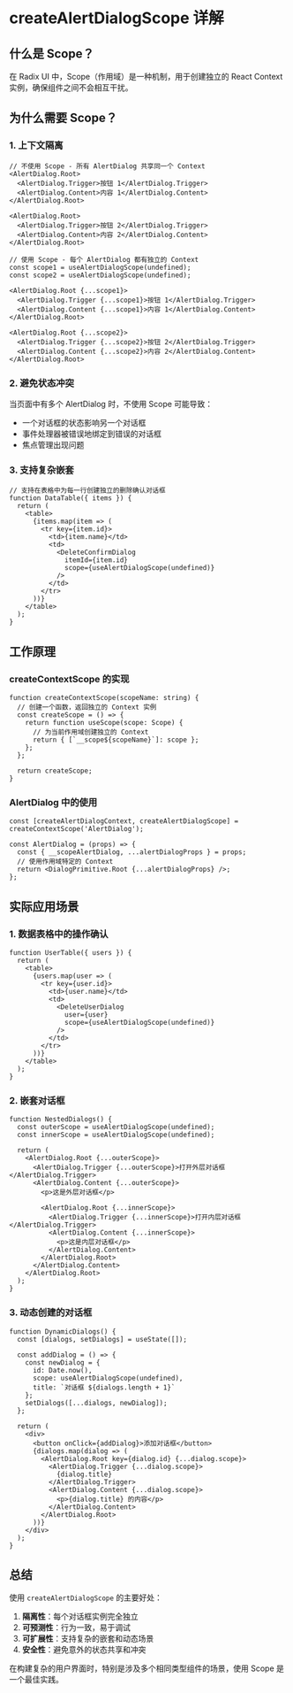 # createAlertDialogScope 详解

## 什么是 Scope？

在 Radix UI 中，Scope（作用域）是一种机制，用于创建独立的 React Context 实例，确保组件之间不会相互干扰。

## 为什么需要 Scope？

### 1. 上下文隔离

```tsx
// 不使用 Scope - 所有 AlertDialog 共享同一个 Context
<AlertDialog.Root>
  <AlertDialog.Trigger>按钮 1</AlertDialog.Trigger>
  <AlertDialog.Content>内容 1</AlertDialog.Content>
</AlertDialog.Root>

<AlertDialog.Root>
  <AlertDialog.Trigger>按钮 2</AlertDialog.Trigger>
  <AlertDialog.Content>内容 2</AlertDialog.Content>
</AlertDialog.Root>

// 使用 Scope - 每个 AlertDialog 都有独立的 Context
const scope1 = useAlertDialogScope(undefined);
const scope2 = useAlertDialogScope(undefined);

<AlertDialog.Root {...scope1}>
  <AlertDialog.Trigger {...scope1}>按钮 1</AlertDialog.Trigger>
  <AlertDialog.Content {...scope1}>内容 1</AlertDialog.Content>
</AlertDialog.Root>

<AlertDialog.Root {...scope2}>
  <AlertDialog.Trigger {...scope2}>按钮 2</AlertDialog.Trigger>
  <AlertDialog.Content {...scope2}>内容 2</AlertDialog.Content>
</AlertDialog.Root>
```

### 2. 避免状态冲突

当页面中有多个 AlertDialog 时，不使用 Scope 可能导致：
- 一个对话框的状态影响另一个对话框
- 事件处理器被错误地绑定到错误的对话框
- 焦点管理出现问题

### 3. 支持复杂嵌套

```tsx
// 支持在表格中为每一行创建独立的删除确认对话框
function DataTable({ items }) {
  return (
    <table>
      {items.map(item => (
        <tr key={item.id}>
          <td>{item.name}</td>
          <td>
            <DeleteConfirmDialog 
              itemId={item.id} 
              scope={useAlertDialogScope(undefined)} 
            />
          </td>
        </tr>
      ))}
    </table>
  );
}
```

## 工作原理

### createContextScope 的实现

```tsx
function createContextScope(scopeName: string) {
  // 创建一个函数，返回独立的 Context 实例
  const createScope = () => {
    return function useScope(scope: Scope) {
      // 为当前作用域创建独立的 Context
      return { [`__scope${scopeName}`]: scope };
    };
  };
  
  return createScope;
}
```

### AlertDialog 中的使用

```tsx
const [createAlertDialogContext, createAlertDialogScope] = createContextScope('AlertDialog');

const AlertDialog = (props) => {
  const { __scopeAlertDialog, ...alertDialogProps } = props;
  // 使用作用域特定的 Context
  return <DialogPrimitive.Root {...alertDialogProps} />;
};
```

## 实际应用场景

### 1. 数据表格中的操作确认

```tsx
function UserTable({ users }) {
  return (
    <table>
      {users.map(user => (
        <tr key={user.id}>
          <td>{user.name}</td>
          <td>
            <DeleteUserDialog 
              user={user} 
              scope={useAlertDialogScope(undefined)} 
            />
          </td>
        </tr>
      ))}
    </table>
  );
}
```

### 2. 嵌套对话框

```tsx
function NestedDialogs() {
  const outerScope = useAlertDialogScope(undefined);
  const innerScope = useAlertDialogScope(undefined);
  
  return (
    <AlertDialog.Root {...outerScope}>
      <AlertDialog.Trigger {...outerScope}>打开外层对话框</AlertDialog.Trigger>
      <AlertDialog.Content {...outerScope}>
        <p>这是外层对话框</p>
        
        <AlertDialog.Root {...innerScope}>
          <AlertDialog.Trigger {...innerScope}>打开内层对话框</AlertDialog.Trigger>
          <AlertDialog.Content {...innerScope}>
            <p>这是内层对话框</p>
          </AlertDialog.Content>
        </AlertDialog.Root>
      </AlertDialog.Content>
    </AlertDialog.Root>
  );
}
```

### 3. 动态创建的对话框

```tsx
function DynamicDialogs() {
  const [dialogs, setDialogs] = useState([]);
  
  const addDialog = () => {
    const newDialog = {
      id: Date.now(),
      scope: useAlertDialogScope(undefined),
      title: `对话框 ${dialogs.length + 1}`
    };
    setDialogs([...dialogs, newDialog]);
  };
  
  return (
    <div>
      <button onClick={addDialog}>添加对话框</button>
      {dialogs.map(dialog => (
        <AlertDialog.Root key={dialog.id} {...dialog.scope}>
          <AlertDialog.Trigger {...dialog.scope}>
            {dialog.title}
          </AlertDialog.Trigger>
          <AlertDialog.Content {...dialog.scope}>
            <p>{dialog.title} 的内容</p>
          </AlertDialog.Content>
        </AlertDialog.Root>
      ))}
    </div>
  );
}
```

## 总结

使用 `createAlertDialogScope` 的主要好处：

1. **隔离性**：每个对话框实例完全独立
2. **可预测性**：行为一致，易于调试
3. **可扩展性**：支持复杂的嵌套和动态场景
4. **安全性**：避免意外的状态共享和冲突

在构建复杂的用户界面时，特别是涉及多个相同类型组件的场景，使用 Scope 是一个最佳实践。